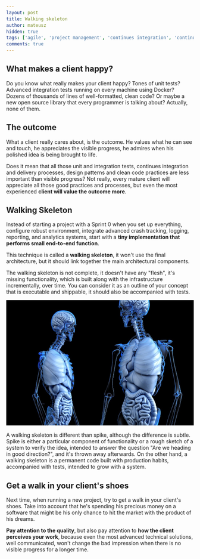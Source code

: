 ```yaml
---
layout: post
title: Walking skeleton
author: mateusz
hidden: true
tags: ['agile', 'project management', 'continues integration', 'continues delivery', 'spike']
comments: true
---
```


## What makes a client happy?

Do you know what really makes your client happy? Tones of unit tests? Advanced integration tests running on every machine using Docker? Dozens of thousands of lines of well-formatted, clean code? Or maybe a new open source library that every programmer is talking about? Actually, none of them.

## The outcome

What a client really cares about, is the outcome. He values what he can see and touch, he appreciates the visible progress, he admires when his polished idea is being brought to life.

Does it mean that all those unit and integration tests, continues integration and delivery processes, design patterns and clean code practices are less important than visible progress? Not really, every mature client will appreciate all those good practices and processes, but even the most experienced **client will value the outcome more**.

## Walking Skeleton

Instead of starting a project with a Sprint 0 when you set up everything, configure robust environment, integrate advanced crash tracking, logging, reporting, and analytics systems, start with a **tiny implementation that performs small end-to-end function**.

This technique is called a **walking skeleton**, it won't use the final architecture, but it should link together the main architectural components.

The walking skeleton is not complete, it doesn't have any "flesh", it's missing functionality, which is built along with the infrastructure incrementally, over time. You can consider it as an outline of your concept that is executable and shippable, it should also be accompanied with tests.

![image2](/images/walking-skeleton/skeleton.jpg)

A walking skeleton is different than spike, although the difference is subtle. Spike is either a particular component of functionality or a rough sketch of a system to verify the idea, intended to answer the question "Are we heading in good direction?", and it's thrown away afterwards. On the other hand, a walking skeleton is a permanent code built with production habits, accompanied with tests, intended to grow with a system.

## Get a walk in your client's shoes

Next time, when running a new project, try to get a walk in your client's shoes. Take into account that he's spending his precious money on a software that might be his only chance to hit the market with the product of his dreams.

**Pay attention to the quality**, but also pay attention to **how the client perceives your work**, because even the most advanced technical solutions, well communicated, won't change the bad impression when there is no visible progress for a longer time.
